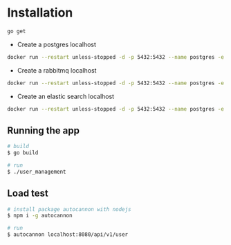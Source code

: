 # Installation

```bash
go get
```

- Create a postgres localhost

```bash
docker run --restart unless-stopped -d -p 5432:5432 --name postgres -e POSTGRES_USER=root -e POSTGRES_PASSWORD=root -e POSTGRES_DB=example  postgres
```

- Create a rabbitmq localhost

```bash
docker run --restart unless-stopped -d -p 5432:5432 --name postgres -e POSTGRES_USER=root -e POSTGRES_PASSWORD=root -e POSTGRES_DB=example  postgres
```

- Create an elastic search localhost

```bash
docker run --restart unless-stopped -d -p 5432:5432 --name postgres -e POSTGRES_USER=root -e POSTGRES_PASSWORD=root -e POSTGRES_DB=example  postgres
```

## Running the app

```bash
# build
$ go build

# run
$ ./user_management

```

## Load test

```bash
# install package autocannon with nodejs
$ npm i -g autocannon

# run
$ autocannon localhost:8080/api/v1/user

```
